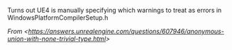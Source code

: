 Turns out UE4 is manually specifying which warnings to treat as errors in WindowsPlatformCompilerSetup.h

_From &lt;<https://answers.unrealengine.com/questions/607946/anonymous-union-with-none-trivial-type.html>&gt;_
